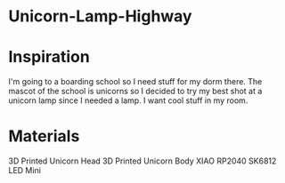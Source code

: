 # Unicorn-Lamp-Highway

# Inspiration
I'm going to a boarding school so I need stuff for my dorm there. The mascot of the school is unicorns so I decided to try my best shot at a unicorn lamp since I needed a lamp. I want cool stuff in my room.

# Materials
3D Printed Unicorn Head
3D Printed Unicorn Body
XIAO RP2040
SK6812 LED Mini

